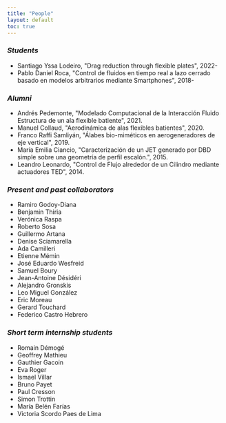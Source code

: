 ```yaml
---
title: "People"
layout: default
toc: true
---
```

### *Students*

- Santiago Yssa Lodeiro, "Drag reduction through flexible plates", 2022-
- Pablo Daniel Roca, "Control de fluidos en tiempo real a lazo cerrado basado en modelos
arbitrarios mediante Smartphones", 2018-

### *Alumni*

- Andrés Pedemonte, "Modelado Computacional de la Interacción Fluido Estructura de un ala flexible batiente", 2021.
- Manuel Collaud, "Aerodinámica de alas flexibles batientes", 2020.
- Franco Raffi Samliyán, "Álabes bio-miméticos en aerogeneradores de eje vertical", 2019.
- María Emilia Ciancio, "Caracterización de un JET generado por DBD simple
sobre una geometrı́a de perfil escalón.", 2015.
- Leandro Leonardo, "Control de Flujo alrededor de un Cilindro mediante actuadores
TED", 2014.

### *Present and past collaborators*
- Ramiro Godoy-Diana
- Benjamin Thiria
- Verónica Raspa
- Roberto Sosa
- Guillermo Artana
- Denise Sciamarella
- Ada Camilleri
- Etienne Mémin
- José Eduardo Wesfreid
- Samuel Boury
- Jean-Antoine Désidéri
- Alejandro Gronskis
- Leo Miguel González
- Eric Moreau
- Gerard Touchard
- Federico Castro Hebrero

### *Short term internship students*

- Romain Démogé
- Geoffrey Mathieu
- Gauthier Gacoin
- Eva Roger
- Ismael Villar
- Bruno Payet
- Paul Cresson
- Simon Trottin
- María Belén Farías
- Victoria Scordo Paes de Lima
